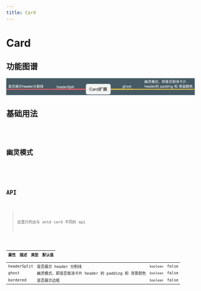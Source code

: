 ```yaml
---
title: Card
---
```


# Card

## 功能图谱

<img src='./demos/images/features.png' />

## 基础用法

<code src="./demos/basic.tsx" title='基础用法' desc="默认不展示header分割线及bordered"/>

## 幽灵模式

<code src="./demos/ghost.tsx" title='幽灵模式' desc="取消卡片 header 的 padding 和 背景颜色"/>

## API

> 这里只列出与 antd card 不同的 api

| 属性        | 描述                                                   | 类型      | 默认值 |
| ----------- | ------------------------------------------------------ | --------- | ------ |
| headerSplit | 是否展示 header 分割线                                 | `boolean` | false  |
| ghost       | 幽灵模式，即是否取消卡片 header 的 padding 和 背景颜色 | `boolean` | false  |
| bordered    | 是否展示边框                                           | `boolean` | false  |
